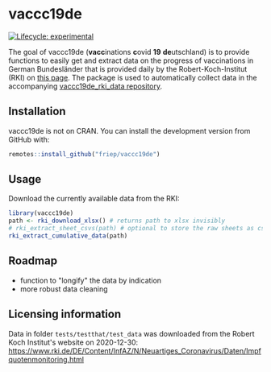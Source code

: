 
# vaccc19de

<!-- badges: start -->
[![Lifecycle: experimental](https://img.shields.io/badge/lifecycle-experimental-orange.svg)](https://www.tidyverse.org/lifecycle/#experimental)
<!-- badges: end -->

The goal of vaccc19de (**vacc**inations **c**ovid **19** **de**utschland) is to provide functions to easily get and extract data on the progress of vaccinations in German Bundesländer that is provided daily by the Robert-Koch-Institut (RKI) on [this page](https://www.rki.de/DE/Content/InfAZ/N/Neuartiges_Coronavirus/Daten/Impfquotenmonitoring.html). The package is used to automatically collect data in the accompanying [vaccc19de_rki_data repository](https://github.com/friep/vaccc19de_rki_data).

## Installation

vaccc19de is not on CRAN. You can install the development version from GitHub with:

``` r
remotes::install_github("friep/vaccc19de")
```


## Usage

Download the currently available data from the RKI:

``` r
library(vaccc19de)
path <- rki_download_xlsx() # returns path to xlsx invisibly
# rki_extract_sheet_csvs(path) # optional to store the raw sheets as csvs
rki_extract_cumulative_data(path)
```

## Roadmap
- function to "longify" the data by indication
- more robust data cleaning

## Licensing information

Data in folder `tests/testthat/test_data` was downloaded from the Robert Koch Institut's website on 2020-12-30: https://www.rki.de/DE/Content/InfAZ/N/Neuartiges_Coronavirus/Daten/Impfquotenmonitoring.html 
